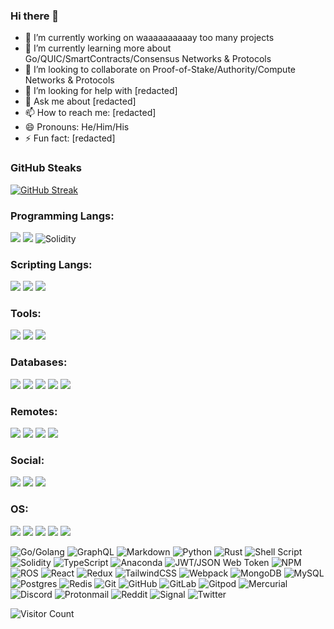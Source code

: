 ### Hi there 👋




- 🔭 I’m currently working on waaaaaaaaaay too many projects
- 🌱 I’m currently learning more about Go/QUIC/SmartContracts/Consensus Networks & Protocols 
- 👯 I’m looking to collaborate on Proof-of-Stake/Authority/Compute Networks & Protocols 
- 🤔 I’m looking for help with [redacted]
- 💬 Ask me about [redacted]
- 📫 How to reach me: [redacted]
- 😄 Pronouns: He/Him/His
- ⚡ Fun fact: [redacted]

<!-- ### GitHub Stats -->

<!-- ![cnwoodsjones's Github stats](https://github-readme-stats.vercel.app/api?username=cnwoodsjones&show_icons=true&hide_border=true&theme=gotham) -->


### GitHub Steaks

[![GitHub Streak](https://github-readme-streak-stats.herokuapp.com/?user=cnwoodsjones&hide_border=true&theme=gotham)](https://git.io/streak-stats)

### Programming Langs:
<img src="https://img.shields.io/badge/Go-00ADD8?style=for-the-badge&logo=go&logoColor=white" /> <img src="https://img.shields.io/badge/Python-3776AB?style=for-the-badge&logo=python&logoColor=white" /> <img alt="Solidity" src="https://img.shields.io/badge/Solidity-e6e6e6?style=for-the-badge&logo=solidity&logoColor=black"/>

### Scripting Langs:
<img src="https://img.shields.io/badge/HTML5-E34F26?style=for-the-badge&logo=html5&logoColor=white"/> <img src="https://img.shields.io/badge/CSS3-1572B6?style=for-the-badge&logo=css3&logoColor=white"/> <img src="https://img.shields.io/badge/JavaScript-F7DF1E?style=for-the-badge&logo=javascript&logoColor=black"/>

### Tools:
<img src="https://img.shields.io/badge/Git-F05032?style=for-the-badge&logo=git&logoColor=white"/> <img src="https://img.shields.io/badge/Markdown-000000?style=for-the-badge&logo=markdown&logoColor=white" /> <img src="https://img.shields.io/badge/Docker-2CA5E0?style=for-the-badge&logo=docker&logoColor=white"/> 

### Databases:
<img src="https://img.shields.io/badge/PostgreSQL-316192?style=for-the-badge&logo=postgresql&logoColor=white" /> <img src="https://img.shields.io/badge/redis-%23DD0031.svg?&style=for-the-badge&logo=redis&logoColor=white"/> <img src="https://img.shields.io/badge/GraphQl-E10098?style=for-the-badge&logo=graphql&logoColor=white" /> <img src="https://img.shields.io/badge/MySQL-00000F?style=for-the-badge&logo=mysql&logoColor=white"/> <img src="https://img.shields.io/badge/MongoDB-4EA94B?style=for-the-badge&logo=mongodb&logoColor=white"/> 

### Remotes:
<img src="https://img.shields.io/badge/GitHub-100000?style=for-the-badge&logo=github&logoColor=white"/> <img src="https://img.shields.io/badge/GitLab-330F63?style=for-the-badge&logo=gitlab&logoColor=white"/> <img src="https://img.shields.io/badge/Kaggle-20BEFF?style=for-the-badge&logo=Kaggle&logoColor=white"/>
<img src="https://img.shields.io/badge/StackExchange-%23ffffff.svg?&style=for-the-badge&logo=StackExchange&logoColor=white"/>

### Social:
<img src="https://img.shields.io/badge/Twitter-1DA1F2?style=for-the-badge&logo=twitter&logoColor=white"/> <img src="https://img.shields.io/badge/LinkedIn-0077B5?style=for-the-badge&logo=linkedin&logoColor=white"/>  <img src="https://img.shields.io/badge/Reddit-FF4500?style=for-the-badge&logo=reddit&logoColor=white"/>

### OS:
<img src="https://img.shields.io/badge/Linux-FCC624?style=for-the-badge&logo=linux&logoColor=black" /> <img src="https://img.shields.io/badge/Ubuntu-E95420?style=for-the-badge&logo=ubuntu&logoColor=white" /> <img src="https://img.shields.io/badge/Alpine_Linux-0D597F?style=for-the-badge&logo=alpine-linux&logoColor=white" /> <img src="https://img.shields.io/badge/Debian-A81D33?style=for-the-badge&logo=debian&logoColor=white" /> <img src="https://img.shields.io/badge/Windows-0078D6?style=for-the-badge&logo=windows&logoColor=white"/>



<!--
<img src=""/>

<img src=""/>
<img src=""/>
<img src=""/>


<img src=""/>
<img src=""/>
<img src=""/>
<img src=""/>

<img src=""/>
<img src=""/>
<img src=""/>
<img src=""/>

https://img.shields.io/badge/{TEXT}-{HEX-COLOR}?style=for-the-badge&logo={LOGO-NAME}&logoColor=white

-->

![Go/Golang](https://img.shields.io/badge/go-%2300ADD8.svg?logo=go&logoColor=white&style=flat-square) 
![GraphQL](https://img.shields.io/badge/-GraphQL-E10098?logo=graphql&logoColor=white&style=flat-square) 
![Markdown](https://img.shields.io/badge/markdown-%23000000.svg?logo=markdown&logoColor=white&style=flat-square) 
![Python](https://img.shields.io/badge/python-3670A0?logo=python&logoColor=ffdd54&style=flat-square) 
![Rust](https://img.shields.io/badge/rust-%23000000.svg?logo=rust&logoColor=white&style=flat-square) 
![Shell Script](https://img.shields.io/badge/shell_script-%23121011.svg?logo=gnu-bash&logoColor=white&style=flat-square) 
![Solidity](https://img.shields.io/badge/Solidity-%23363636.svg?logo=solidity&logoColor=white&style=flat-square) 
![TypeScript](https://img.shields.io/badge/typescript-%23007ACC.svg?logo=typescript&logoColor=white&style=flat-square) 
![Anaconda](https://img.shields.io/badge/Anaconda-%2344A833.svg?logo=anaconda&logoColor=white&style=flat-square) 
![JWT/JSON Web Token](https://img.shields.io/badge/JWT-black?logo=JSON%20web%20tokens&style=flat-square) 
![NPM ](https://img.shields.io/badge/NPM-%23000000.svg?logo=npm&logoColor=white&style=flat-square) 
![ROS ](https://img.shields.io/badge/ros-%230A0FF9.svg?logo=ros&logoColor=white&style=flat-square) 
![React](https://img.shields.io/badge/react-%2320232a.svg?logo=react&logoColor=%2361DAFB&style=flat-square) 
![Redux](https://img.shields.io/badge/redux-%23593d88.svg?logo=redux&logoColor=white&style=flat-square) 
![TailwindCSS](https://img.shields.io/badge/tailwindcss-%2338B2AC.svg?logo=tailwind-css&logoColor=white&style=flat-square) 
![Webpack](https://img.shields.io/badge/webpack-%238DD6F9.svg?logo=webpack&logoColor=black&style=flat-square) 
![MongoDB](https://img.shields.io/badge/MongoDB-%234ea94b.svg?logo=mongodb&logoColor=white&style=flat-square) 
![MySQL](https://img.shields.io/badge/mysql-%2300f.svg?logo=mysql&logoColor=white&style=flat-square) 
![Postgres](https://img.shields.io/badge/postgres-%23316192.svg?logo=postgresql&logoColor=white&style=flat-square) 
![Redis](https://img.shields.io/badge/redis-%23DD0031.svg?logo=redis&logoColor=white&style=flat-square) 
![Git](https://img.shields.io/badge/git-%23F05033.svg?logo=git&logoColor=white&style=flat-square) 
![GitHub](https://img.shields.io/badge/github-%23121011.svg?logo=github&logoColor=white&style=flat-square) 
![GitLab](https://img.shields.io/badge/gitlab-%23181717.svg?logo=gitlab&logoColor=white&style=flat-square) 
![Gitpod](https://img.shields.io/badge/gitpod-f06611.svg?logo=gitpod&logoColor=white&style=flat-square) 
![Mercurial](https://img.shields.io/badge/mercurial-999999.svg?logo=mercurial&logoColor=white&style=flat-square) 
![Discord](https://img.shields.io/badge/%3CServer%3E-%237289DA.svg?logo=discord&logoColor=white&style=flat-square) 
![Protonmail](https://img.shields.io/badge/ProtonMail-8B89CC?logo=protonmail&logoColor=white&style=flat-square) 
![Reddit](https://img.shields.io/badge/Reddit-FF4500?logo=reddit&logoColor=white&style=flat-square) 
![Signal](https://img.shields.io/badge/Signal-%23039BE5.svg?logo=Signal&logoColor=white&style=flat-square) 
![Twitter](https://img.shields.io/badge/<handle>-%231DA1F2.svg?logo=Twitter&logoColor=white&style=flat-square) 













![Visitor Count](https://profile-counter.glitch.me/{cnwoodsjones}/count.svg)
<!-- 

[![Readme Card](https://github-readme-stats.vercel.app/api/pin/?username=cnwoodsjones&repo=bmc-tut&theme=gotham)](https://github.com/cnwoodsjones/bmc-tut)

[![Top Langs](https://github.com/cnwoodsjones&layout=compact&langs_count=20&theme=gotham)](https://github.com/cnwoodsjones/bmc-tut)

-->

<!--
Updating README.md work in-process, v.0001

**cnwoodsjones/cnwoodsjones** is a ✨ _special_ ✨ repository because its `README.md` (this file) appears on your GitHub profile.

Here are some ideas to get you started:

- 🔭 I’m currently working on ...
- 🌱 I’m currently learning ...
- 👯 I’m looking to collaborate on ...
- 🤔 I’m looking for help with ...
- 💬 Ask me about ...
- 📫 How to reach me: ...
- 😄 Pronouns: ...
- ⚡ Fun fact: ...
-->

